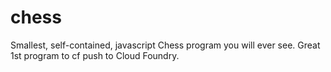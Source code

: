 # chess
Smallest, self-contained, javascript Chess program you will ever see. Great 1st program to cf push to Cloud Foundry.
